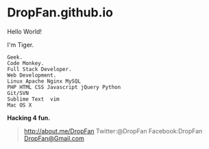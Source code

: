 DropFan.github.io
=================

Hello World!

I'm Tiger.

    Geek.
    Code Monkey.
    Full Stack Developer.
    Web Development.
    Linux Apache Nginx MySQL
    PHP HTML CSS Javascript jQuery Python
    Git/SVN
    Sublime Text  vim
    Mac OS X


**Hacking 4 fun.**


>http://about.me/DropFan
>Twitter:@DropFan
>Facebook:DropFan
>DropFan@Gmail.com